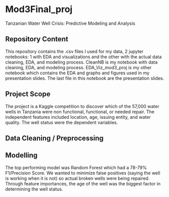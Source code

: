 # Mod3Final_proj
Tanzanian Water Well Crisis: Predictive Modeling and Analysis

## Repository Content
This repository contains the .csv files I used for my data, 2 jupyter notebooks: 1 with EDA and visualizations and the other with the actual data cleaning, EDA, and modeling process. CleanNB is my notebook with data cleaning, EDA, and modeling process. EDA_Viz_mod3_proj is my other notebook which contains the EDA and graphs and figures used in my presentation slides. The last file in this notebook are the presentation slides.

## Project Scope
The project is a Kaggle competition to discover which of the 57,000 water wells in Tanzania were non functional, functional, or needed repair. The independent features included location, age, issuing entity, and water quality. The well status were the dependent variables. 

## Data Cleaning / Preprocessing

## Modelling
The top performing model was Random Forest which had a 78-79% F1/Precision Score. We wanted to minimize false positives (saying the well is working when it is not) so actual broken wells were being repaired. Through feature importances, the age of the well was the biggest factor in determining the well status. 
